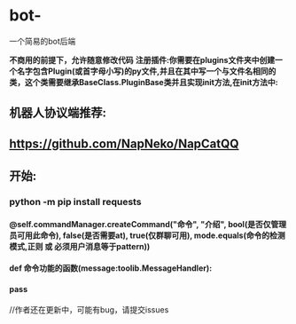 # bot-
一个简易的bot后端

**不商用的前提下，允许随意修改代码**
**注册插件:你需要在plugins文件夹中创建一个名字包含Plugin(或首字母小写)的py文件,并且在其中写一个与文件名相同的类，这个类需要继承BaseClass.PluginBase类并且实现init方法,在init方法中:**

## 机器人协议端推荐:
## https://github.com/NapNeko/NapCatQQ

## 开始:
### python -m pip install requests

#### @self.commandManager.createCommand("命令", "介绍", bool(是否仅管理员可用此命令), false(是否需要at), true(仅群聊可用), mode.equals(命令的检测模式,正则 或 必须用户消息等于pattern))
#### def 命令功能的函数(message:toolib.MessageHandler):
####   pass

//作者还在更新中，可能有bug，请提交issues
